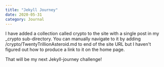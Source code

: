 ```yaml
---
title: "Jekyll Journey"
date: 2020-05-31
category: Journal
---
```


I have added a collection called crypto to the site with a single post in my _crypto sub-directory.  You can manually navigate to it by adding /crypto/TwentyTrillionAsteroid.md to end of the site URL but I haven't figured out how to produce a link to it on the home page.

That will be my next Jekyll-journey challenge!
